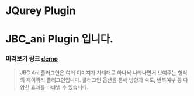 JQurey Plugin
============
JBC_ani Plugin 입니다.
============
### 미리보기 링크 [demo](http://chaos0425.dothome.co.kr/jbc_plugin/index.html)

>JBC Ani 플러그인은 여러 이미지가 차례대로 하나씩 나타나면서 보여주는 형식의 제이쿼리 플러그인입니다.
>플러그인 옵션을 통해 방향과 속도, 반복여부 등 다양한 효과를 나타낼 수 있습니다.

